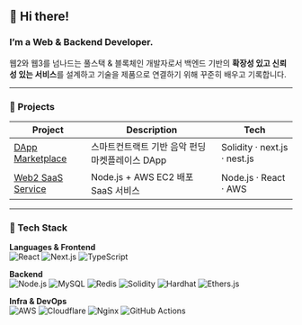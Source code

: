 ## 👋 Hi there!
### I’m a Web & Backend Developer.
웹2와 웹3를 넘나드는 풀스택 & 블록체인 개발자로서
백엔드 기반의 **확장성 있고 신뢰성 있는 서비스**를 설계하고 기술을 제품으로 연결하기 위해 꾸준히 배우고 기록합니다.

---

### 🚀 Projects
| Project | Description | Tech |
|--------|-------------|------|
| [DApp Marketplace](https://github.com/AnJuYeong/Dive-To-Space) | 스마트컨트랙트 기반 음악 펀딩 마켓플레이스 DApp | Solidity · next.js · nest.js |
| [Web2 SaaS Service](https://github.com/your-repo) | Node.js + AWS EC2 배포 SaaS 서비스 | Node.js · React · AWS |

---

### 🌱 Tech Stack
**Languages & Frontend**  
![React](https://img.shields.io/badge/REACT-61DAFB?style=flat&logo=React&logoColor=white)
![Next.js](https://img.shields.io/badge/NEXT.JS-000000?style=flat&logo=nextdotjs&logoColor=white)
![TypeScript](https://img.shields.io/badge/TYPESCRIPT-3178C6?style=flat&logo=TypeScript&logoColor=white)

**Backend**  
![Node.js](https://img.shields.io/badge/NODE.JS-339933?style=flat&logo=Node.js&logoColor=white)
![MySQL](https://img.shields.io/badge/MYSQL-4479A1?style=flat&logo=Mysql&logoColor=white)
![Redis](https://img.shields.io/badge/REDIS-DC382D?style=flat&logo=Redis&logoColor=white)
![Solidity](https://img.shields.io/badge/SOLIDITY-363636?style=flat&logo=Solidity&logoColor=white)
![Hardhat](https://img.shields.io/badge/HARDHAT-FCC419?style=flat&logo=ethereum&logoColor=black)
![Ethers.js](https://img.shields.io/badge/ETHERS.JS-3C3C3D?style=flat&logo=ethereum&logoColor=white)

**Infra & DevOps**  
![AWS](https://img.shields.io/badge/AWS-232F3E?style=flat&logo=amazon-aws&logoColor=white)
![Cloudflare](https://img.shields.io/badge/CLOUDFLARE-F38020?style=flat&logo=Cloudflare&logoColor=white)
![Nginx](https://img.shields.io/badge/NGINX-009639?style=flat&logo=nginx&logoColor=white)
![GitHub Actions](https://img.shields.io/badge/GitHub%20Actions-2088FF?style=flat&logo=githubactions&logoColor=white)

